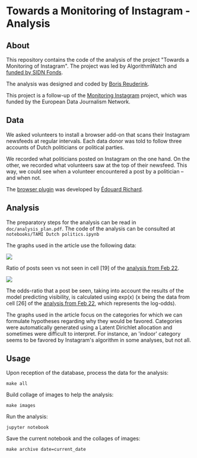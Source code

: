 # Towards a Monitoring of Instagram - Analysis

## About

This repository contains the code of the analysis of the project "Towards a Monitoring of Instagram". The project was led by AlgorithmWatch and [funded by SIDN Fonds](https://www.sidnfonds.nl/algorithmwatch-maps-instagrams-political-impact).

The analysis was designed and coded by [Boris Reuderink](http://cortext.nl/).

This project is a follow-up of the [Monitoring Instagram](https://github.com/algorithmwatch/monitoringinstagram) project, which was funded by the European Data Journalism Network. 

## Data

We asked volunteers to install a browser add-on that scans their Instagram newsfeeds at regular intervals. Each data donor was told to follow three accounts of Dutch politicians or political parties.

We recorded what politicians posted on Instagram on the one hand. On the other, we recorded what volunteers saw at the top of their newsfeed. This way, we could see when a volunteer encountered a post by a politician – and when not.

The [browser plugin](https://algorithmwatch.org/en/instagram-algorithm/) was developed by [Édouard Richard](https://www.edri.fr/).

## Analysis

The preparatory steps for the analysis can be read in `doc/analysis_plan.pdf`. The code of the analysis can be consulted at `notebooks/TAMI Dutch politics.ipynb`

The graphs used in the article use the following data:

![](https://i.imgur.com/J7IGmOZ.png)

Ratio of posts seen vs not seen in cell [19] of the [analysis from Feb 22](https://github.com/algorithmwatch/monitoring-instagram-TAMI/blob/main/archive/feb22/TAMI%20Dutch%20politics.ipynb).

![](https://i.imgur.com/rlS0cMk.png)

The odds-ratio that a post be seen, taking into account the results of the model predicting visibility, is calculated using exp(x) (x being the data from cell [26] of the [analysis from Feb 22](https://github.com/algorithmwatch/monitoring-instagram-TAMI/blob/main/archive/feb22/TAMI%20Dutch%20politics.ipynb), which represents the log-odds).

The graphs used in the article focus on the categories for which we can formulate hypotheses regarding why they would be favored. Categories were automatically generated using a Latent Dirichlet allocation and sometimes were difficult to interpret. For instance, an 'indoor' category seems to be favored by Instagram's algorithm in some analyses, but not all.

## Usage

Upon reception of the database, process the data for the analysis:

    make all

Build collage of images to help the analysis:

    make images

Run the analysis:

    jupyter notebook

Save the current notebook and the collages of images:

    make archive date=current_date
